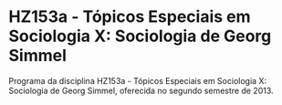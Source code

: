 HZ153a - Tópicos Especiais em Sociologia X: Sociologia de Georg Simmel
======================================================================

Programa da disciplina HZ153a - Tópicos Especiais em Sociologia X: Sociologia de Georg Simmel, oferecida no segundo semestre de 2013.
